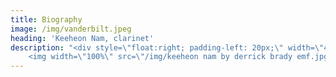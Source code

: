 ```yaml
---
title: Biography
image: /img/vanderbilt.jpeg
heading: 'Keeheon Nam, clarinet'
description: "<div style=\"float:right; padding-left: 20px;\" width=\"45%\">
	<img width=\"100%\" src=\"/img/keeheon nam by derrick brady emf.jpg\" /><br/><p>Photo by Derrick Brady</p></div>\n\nFrom Eden Prairie, Minnesota, Keeheon Nam is a fourth-year student at Vanderbilt University’s Blair School of Music and is a Cornelius Vanderbilt Scholar. \r\r\n\t\nKeeheon served as principal clarinet in the Nashville Sinfonietta under the invitation of Maestro Dean Whiteside. He has also enjoyed many performances with the Vanderbilt Orchestra and Wind Symphony, where he has held principal positions in both ensembles. He has been featured in student showcases for both solo and chamber repertoire. He was a finalist in the 2017 Vanderbilt Concerto Competition and was a winner of the 2017 Eastern Music Festival Concerto Competition. Most recently, he was named the winner of the 2017 Tennessee MTNA Young Artists Woodwind Competition. \n\nKeeheon has received many awards and honors during his time at Blair, receiving the 2017 Andrew Sang Han Memorial Prize, the 2016 Elliot and Ailsa Newman Woodwind Prize, and a 2016 recipient of the Heard Summer Travel Award.\n\nDuring two summers as a student at the Birch Creek Summer Symphony Orchestra, Keeheon won the 2012 Concerto Competition. He has also been a featured solo artist on Nashville’s Classical 91.1 WFCL “Live in Studio C” program and has also been heard on Minneapolis’ 99.5 KSJN and Door County’s 93.9 WDOR. In February of 2016, Keeheon made his Blair School concerto debut, when he was asked to be a guest clarinetist with the Blair Faculty Woodwind Quintet as featured soloists in the world premiere of Michael Alec Rose’s Wind Ode.\n\nKeeheon has participated in many masterclasses, notably in the masterclasses of David Shifrin, Jon Manasse, Fergus McWilliam, Ricardo Morales, Mark Nuccio, Ari Streisfeld, and Walter Seyfarth. He was selected to be a participant in the 2016 Hidden Valley Institute of Music’s Masterclass Series with Mark Nuccio and was selected to participate in the 2017 Vanderbilt Music Académie program in Aix-en-Provence, France.\n\nKeeheon’s major teachers have been Bil Jackson, James Zimmermann, Burt Hara, and Alexander Fiterstein.\r"
---
```


